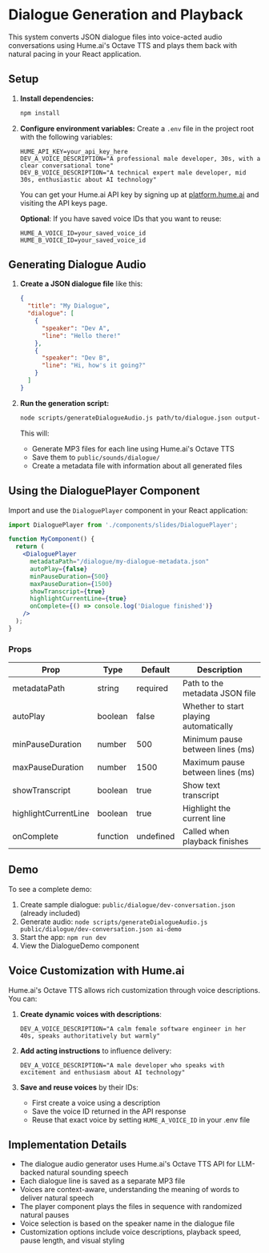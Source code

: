 # Dialogue Generation and Playback

This system converts JSON dialogue files into voice-acted audio conversations using Hume.ai's Octave TTS and plays them back with natural pacing in your React application.

## Setup

1. **Install dependencies:**
   ```bash
   npm install
   ```

2. **Configure environment variables:**
   Create a `.env` file in the project root with the following variables:
   ```
   HUME_API_KEY=your_api_key_here
   DEV_A_VOICE_DESCRIPTION="A professional male developer, 30s, with a clear conversational tone"
   DEV_B_VOICE_DESCRIPTION="A technical expert male developer, mid 30s, enthusiastic about AI technology"
   ```

   You can get your Hume.ai API key by signing up at [platform.hume.ai](https://platform.hume.ai) and visiting the API keys page.

   **Optional**: If you have saved voice IDs that you want to reuse:
   ```
   HUME_A_VOICE_ID=your_saved_voice_id
   HUME_B_VOICE_ID=your_saved_voice_id
   ```

## Generating Dialogue Audio

1. **Create a JSON dialogue file** like this:
   ```json
   {
     "title": "My Dialogue",
     "dialogue": [
       {
         "speaker": "Dev A",
         "line": "Hello there!"
       },
       {
         "speaker": "Dev B",
         "line": "Hi, how's it going?"
       }
     ]
   }
   ```

2. **Run the generation script:**
   ```bash
   node scripts/generateDialogueAudio.js path/to/dialogue.json output-prefix
   ```
   
   This will:
   - Generate MP3 files for each line using Hume.ai's Octave TTS
   - Save them to `public/sounds/dialogue/`
   - Create a metadata file with information about all generated files

## Using the DialoguePlayer Component

Import and use the `DialoguePlayer` component in your React application:

```jsx
import DialoguePlayer from './components/slides/DialoguePlayer';

function MyComponent() {
  return (
    <DialoguePlayer 
      metadataPath="/dialogue/my-dialogue-metadata.json"
      autoPlay={false}
      minPauseDuration={500}
      maxPauseDuration={1500}
      showTranscript={true}
      highlightCurrentLine={true}
      onComplete={() => console.log('Dialogue finished')}
    />
  );
}
```

### Props

| Prop | Type | Default | Description |
|------|------|---------|-------------|
| metadataPath | string | required | Path to the metadata JSON file |
| autoPlay | boolean | false | Whether to start playing automatically |
| minPauseDuration | number | 500 | Minimum pause between lines (ms) |
| maxPauseDuration | number | 1500 | Maximum pause between lines (ms) |
| showTranscript | boolean | true | Show text transcript |
| highlightCurrentLine | boolean | true | Highlight the current line |
| onComplete | function | undefined | Called when playback finishes |

## Demo

To see a complete demo:

1. Create sample dialogue: `public/dialogue/dev-conversation.json` (already included)
2. Generate audio: `node scripts/generateDialogueAudio.js public/dialogue/dev-conversation.json ai-demo`
3. Start the app: `npm run dev`
4. View the DialogueDemo component

## Voice Customization with Hume.ai

Hume.ai's Octave TTS allows rich customization through voice descriptions. You can:

1. **Create dynamic voices with descriptions**:
   ```
   DEV_A_VOICE_DESCRIPTION="A calm female software engineer in her 40s, speaks authoritatively but warmly"
   ```

2. **Add acting instructions** to influence delivery:
   ```
   DEV_A_VOICE_DESCRIPTION="A male developer who speaks with excitement and enthusiasm about AI technology"
   ```

3. **Save and reuse voices** by their IDs:
   - First create a voice using a description
   - Save the voice ID returned in the API response
   - Reuse that exact voice by setting `HUME_A_VOICE_ID` in your .env file

## Implementation Details

- The dialogue audio generator uses Hume.ai's Octave TTS API for LLM-backed natural sounding speech
- Each dialogue line is saved as a separate MP3 file
- Voices are context-aware, understanding the meaning of words to deliver natural speech
- The player component plays the files in sequence with randomized natural pauses
- Voice selection is based on the speaker name in the dialogue file
- Customization options include voice descriptions, playback speed, pause length, and visual styling